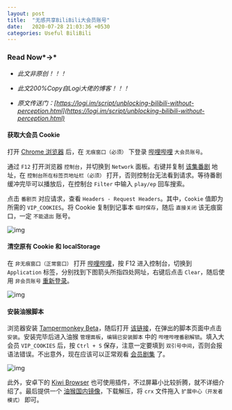 ```yaml
---
layout: post
title:  "无感共享BiliBili大会员账号"
date:   2020-07-28 21:03:36 +0530
categories: Useful BiliBili
---
```


### Read Now*→*

- *此文非原创！！！*

- *此文200%Copy自Logi大佬的博客！！！*

- *原文传送门：[https://logi.im/script/unblocking-bilibili-without-perception.html](https://logi.im/script/unblocking-bilibili-without-perception.html)*

#### 获取大会员 Cookie

打开 [Chrome 浏览器](https://www.google.cn/chrome/) 后，在 `无痕窗口（必须）` 下登录 [哔哩哔哩](https://passport.bilibili.com/login) `大会员账号`。

通过 `F12` 打开浏览器 `控制台`，并切换到 `Network` 面板。右键并复制 [该集番剧](https://www.bilibili.com/bangumi/play/ep267685/) 地址，在 `控制台所在标签页地址栏（必须）` 打开，否则控制台无法看到请求。等待番剧缓冲完毕可以播放后，在控制台 `Filter` 中输入 `play/ep` 回车搜索。

点击 `番剧页` 对应请求，查看 `Headers - Request Headers`。其中，`Cookie` 值即为所需的 `VIP_COOKIES`。将 Cookie 复制到记事本 `临时保存`，随后 `直接关闭` 该无痕窗口，一定 `不能退出` 账号。

![img](https://yilinfile-1258058813.cos.ap-shanghai.myqcloud.com/imagebed/20200728225452.jpeg)



#### 清空原有 Cookie 和 localStorage

在 `非无痕窗口（正常窗口）` 打开 [哔哩哔哩](https://www.bilibili.com/)，按 F12 进入控制台，切换到 `Application` 标签，分别找到下图箭头所指四处网址，右键后点击 `Clear`，随后使用 `非会员账号` [重新登录](https://passport.bilibili.com/login)。

![img](https://yilinfile-1258058813.cos.ap-shanghai.myqcloud.com/imagebed/20200728225458.png)



#### 安装油猴脚本

浏览器安装 [Tampermonkey Beta](https://www.tampermonkey.net/)，随后打开 [该链接](https://greasyfork.org/scripts/391158-%E5%93%94%E5%93%A9%E5%93%94%E5%93%A9%E7%95%AA%E5%89%A7%E8%A7%A3%E9%94%81/code/%E5%93%94%E5%93%A9%E5%93%94%E5%93%A9%E7%95%AA%E5%89%A7%E8%A7%A3%E9%94%81.user.js)，在弹出的脚本页面中点击 `安装`。安装完毕后进入油猴 `管理面板`，`编辑已安装脚本` 中的 `哔哩哔哩番剧解锁`。填入大会员 `VIP_COOKIES` 后，按 `Ctrl + S` 保存，注意一定要填到 `双引号中间`，否则会报语法错误。不出意外，现在应该可以正常观看 [会员剧集](https://www.bilibili.com/bangumi/play/ep267685/) 了。

![img](https://yilinfile-1258058813.cos.ap-shanghai.myqcloud.com/imagebed/20200728225502.jpeg)

此外，安卓下的 [Kiwi Browser](https://github.com/kiwibrowser/android/releases) 也可使用插件，不过屏幕小比较折腾，就不详细介绍了。最后提供一个 [油猴国内镜像](https://chrome.zzzmh.cn/info?token=gcalenpjmijncebpfijmoaglllgpjagf)，下载解压，将 `crx` 文件拖入 `扩展中心（开发者模式）` 即可。